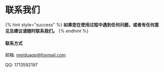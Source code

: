 # 联系我们

{% hint style="success" %}
**如果您在使用过程中遇到任何问题，或者有任何意见及建议请随时联系我们。**&#x20;
{% endhint %}

#### 联系方式

邮箱: meiduapp@foxmail.com

QQ: 1713592197
